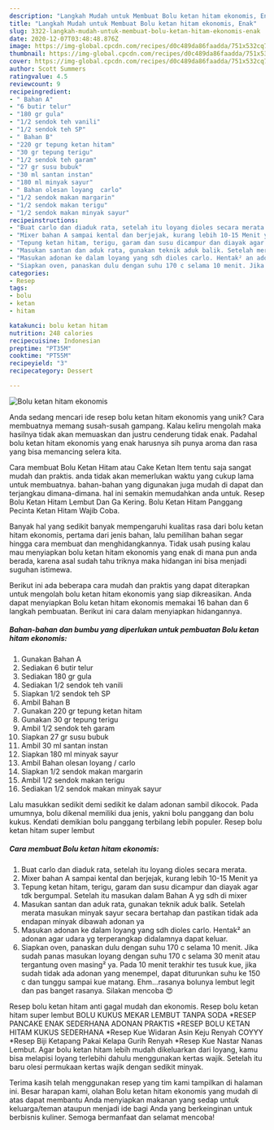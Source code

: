 ```yaml
---
description: "Langkah Mudah untuk Membuat Bolu ketan hitam ekonomis, Enak"
title: "Langkah Mudah untuk Membuat Bolu ketan hitam ekonomis, Enak"
slug: 3322-langkah-mudah-untuk-membuat-bolu-ketan-hitam-ekonomis-enak
date: 2020-12-07T03:48:48.876Z
image: https://img-global.cpcdn.com/recipes/d0c489da86faadda/751x532cq70/bolu-ketan-hitam-ekonomis-foto-resep-utama.jpg
thumbnail: https://img-global.cpcdn.com/recipes/d0c489da86faadda/751x532cq70/bolu-ketan-hitam-ekonomis-foto-resep-utama.jpg
cover: https://img-global.cpcdn.com/recipes/d0c489da86faadda/751x532cq70/bolu-ketan-hitam-ekonomis-foto-resep-utama.jpg
author: Scott Summers
ratingvalue: 4.5
reviewcount: 9
recipeingredient:
- " Bahan A"
- "6 butir telur"
- "180 gr gula"
- "1/2 sendok teh vanili"
- "1/2 sendok teh SP"
- " Bahan B"
- "220 gr tepung ketan hitam"
- "30 gr tepung terigu"
- "1/2 sendok teh garam"
- "27 gr susu bubuk"
- "30 ml santan instan"
- "180 ml minyak sayur"
- " Bahan olesan loyang  carlo"
- "1/2 sendok makan margarin"
- "1/2 sendok makan terigu"
- "1/2 sendok makan minyak sayur"
recipeinstructions:
- "Buat carlo dan diaduk rata, setelah itu loyang dioles secara merata."
- "Mixer bahan A sampai kental dan berjejak, kurang lebih 10-15 Menit ya"
- "Tepung ketan hitam, terigu, garam dan susu dicampur dan diayak agar tdk bergumpal. Setelah itu masukan dalam Bahan A yg sdh di mixer"
- "Masukan santan dan aduk rata, gunakan teknik aduk balik. Setelah merata masukan minyak sayur secara bertahap dan pastikan tidak ada endapan minyak dibawah adonan ya"
- "Masukan adonan ke dalam loyang yang sdh dioles carlo. Hentak² an adonan agar udara yg terperangkap didalamnya dapat keluar."
- "Siapkan oven, panaskan dulu dengan suhu 170 c selama 10 menit. Jika sudah panas masukan loyang dengan suhu 170 c selama 30 menit atau tergantung oven masing² ya. Pada 10 menit terakhir tes tusuk kue, jika sudah tidak ada adonan yang menempel, dapat diturunkan suhu ke 150 c dan tunggu sampai kue matang. Ehm...rasanya bolunya lembut legit dan pas banget rasanya. Silakan mencoba 😍"
categories:
- Resep
tags:
- bolu
- ketan
- hitam

katakunci: bolu ketan hitam 
nutrition: 248 calories
recipecuisine: Indonesian
preptime: "PT35M"
cooktime: "PT55M"
recipeyield: "3"
recipecategory: Dessert

---
```



![Bolu ketan hitam ekonomis](https://img-global.cpcdn.com/recipes/d0c489da86faadda/751x532cq70/bolu-ketan-hitam-ekonomis-foto-resep-utama.jpg)

Anda sedang mencari ide resep bolu ketan hitam ekonomis yang unik? Cara membuatnya memang susah-susah gampang. Kalau keliru mengolah maka hasilnya tidak akan memuaskan dan justru cenderung tidak enak. Padahal bolu ketan hitam ekonomis yang enak harusnya sih punya aroma dan rasa yang bisa memancing selera kita.

Cara membuat Bolu Ketan Hitam atau Cake Ketan Item tentu saja sangat mudah dan praktis. anda tidak akan memerlukan waktu yang cukup lama untuk membuatnya. bahan-bahan yang digunakan juga mudah di dapat dan terjangkau dimana-dimana. hal ini semakin memudahkan anda untuk. Resep Bolu Ketan Hitam Lembut Dan Ga Kering. Bolu Ketan Hitam Panggang Pecinta Ketan Hitam Wajib Coba.

Banyak hal yang sedikit banyak mempengaruhi kualitas rasa dari bolu ketan hitam ekonomis, pertama dari jenis bahan, lalu pemilihan bahan segar hingga cara membuat dan menghidangkannya. Tidak usah pusing kalau mau menyiapkan bolu ketan hitam ekonomis yang enak di mana pun anda berada, karena asal sudah tahu triknya maka hidangan ini bisa menjadi suguhan istimewa.


Berikut ini ada beberapa cara mudah dan praktis yang dapat diterapkan untuk mengolah bolu ketan hitam ekonomis yang siap dikreasikan. Anda dapat menyiapkan Bolu ketan hitam ekonomis memakai 16 bahan dan 6 langkah pembuatan. Berikut ini cara dalam menyiapkan hidangannya.

<!--inarticleads1-->

##### Bahan-bahan dan bumbu yang diperlukan untuk pembuatan Bolu ketan hitam ekonomis:

1. Gunakan  Bahan A
1. Sediakan 6 butir telur
1. Sediakan 180 gr gula
1. Sediakan 1/2 sendok teh vanili
1. Siapkan 1/2 sendok teh SP
1. Ambil  Bahan B
1. Gunakan 220 gr tepung ketan hitam
1. Gunakan 30 gr tepung terigu
1. Ambil 1/2 sendok teh garam
1. Siapkan 27 gr susu bubuk
1. Ambil 30 ml santan instan
1. Siapkan 180 ml minyak sayur
1. Ambil  Bahan olesan loyang / carlo
1. Siapkan 1/2 sendok makan margarin
1. Ambil 1/2 sendok makan terigu
1. Sediakan 1/2 sendok makan minyak sayur


Lalu masukkan sedikit demi sedikit ke dalam adonan sambil dikocok. Pada umumnya, bolu dikenal memiliki dua jenis, yakni bolu panggang dan bolu kukus. Kendati demikian bolu panggang terbilang lebih populer. Resep bolu ketan hitam super lembut 

<!--inarticleads2-->

##### Cara membuat Bolu ketan hitam ekonomis:

1. Buat carlo dan diaduk rata, setelah itu loyang dioles secara merata.
1. Mixer bahan A sampai kental dan berjejak, kurang lebih 10-15 Menit ya
1. Tepung ketan hitam, terigu, garam dan susu dicampur dan diayak agar tdk bergumpal. Setelah itu masukan dalam Bahan A yg sdh di mixer
1. Masukan santan dan aduk rata, gunakan teknik aduk balik. Setelah merata masukan minyak sayur secara bertahap dan pastikan tidak ada endapan minyak dibawah adonan ya
1. Masukan adonan ke dalam loyang yang sdh dioles carlo. Hentak² an adonan agar udara yg terperangkap didalamnya dapat keluar.
1. Siapkan oven, panaskan dulu dengan suhu 170 c selama 10 menit. Jika sudah panas masukan loyang dengan suhu 170 c selama 30 menit atau tergantung oven masing² ya. Pada 10 menit terakhir tes tusuk kue, jika sudah tidak ada adonan yang menempel, dapat diturunkan suhu ke 150 c dan tunggu sampai kue matang. Ehm...rasanya bolunya lembut legit dan pas banget rasanya. Silakan mencoba 😍


Resep bolu ketan hitam anti gagal mudah dan ekonomis. Resep bolu ketan hitam super lembut BOLU KUKUS MEKAR LEMBUT TANPA SODA *RESEP PANCAKE ENAK SEDERHANA ADONAN PRAKTIS *RESEP BOLU KETAN HITAM KUKUS SEDERHANA *Resep Kue Widaran Asin Keju Renyah COYYY *Resep Biji Ketapang Pakai Kelapa Gurih Renyah *Resep Kue Nastar Nanas Lembut. Agar bolu ketan hitam lebih mudah dikeluarkan dari loyang, kamu bisa melapisi loyang terlebihi dahulu menggunakan kertas wajik. Setelah itu baru olesi permukaan kertas wajik dengan sedikit minyak. 

Terima kasih telah menggunakan resep yang tim kami tampilkan di halaman ini. Besar harapan kami, olahan Bolu ketan hitam ekonomis yang mudah di atas dapat membantu Anda menyiapkan makanan yang sedap untuk keluarga/teman ataupun menjadi ide bagi Anda yang berkeinginan untuk berbisnis kuliner. Semoga bermanfaat dan selamat mencoba!
